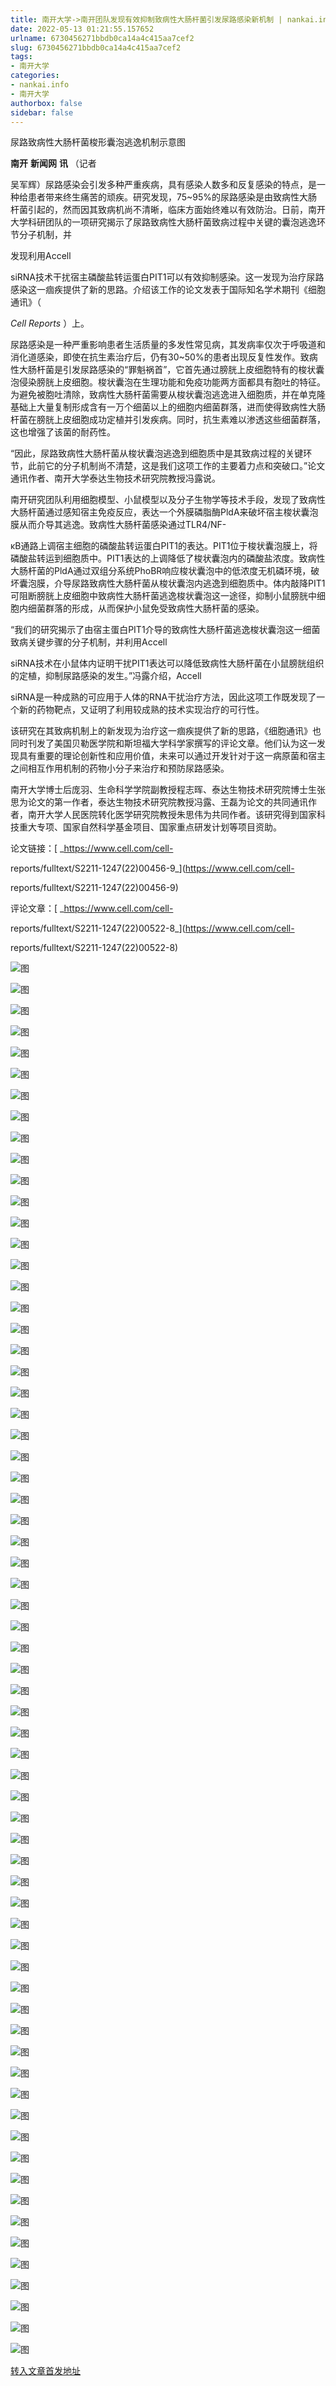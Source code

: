 ```yaml
---
title: 南开大学->南开团队发现有效抑制致病性大肠杆菌引发尿路感染新机制 | nankai.info
date: 2022-05-13 01:21:55.157652
urlname: 6730456271bbdb0ca14a4c415aa7cef2
slug: 6730456271bbdb0ca14a4c415aa7cef2
tags: 
- 南开大学
categories:
- nankai.info
- 南开大学
authorbox: false
sidebar: false
---
```

尿路致病性大肠杆菌梭形囊泡逃逸机制示意图

**南开** **新闻网** **讯** （记者

吴军辉）尿路感染会引发多种严重疾病，具有感染人数多和反复感染的特点，是一种给患者带来终生痛苦的顽疾。研究发现，75~95%的尿路感染是由致病性大肠杆菌引起的，然而因其致病机尚不清晰，临床方面始终难以有效防治。日前，南开大学科研团队的一项研究揭示了尿路致病性大肠杆菌致病过程中关键的囊泡逃逸环节分子机制，并
<!--more-->
发现利用Accell

siRNA技术干扰宿主磷酸盐转运蛋白PIT1可以有效抑制感染。这一发现为治疗尿路感染这一痼疾提供了新的思路。介绍该工作的论文发表于国际知名学术期刊《细胞通讯》（

_Cell Reports_ ）上。

尿路感染是一种严重影响患者生活质量的多发性常见病，其发病率仅次于呼吸道和消化道感染，即使在抗生素治疗后，仍有30~50%的患者出现反复性发作。致病性大肠杆菌是引发尿路感染的“罪魁祸首”，它首先通过膀胱上皮细胞特有的梭状囊泡侵染膀胱上皮细胞。梭状囊泡在生理功能和免疫功能两方面都具有胞吐的特征。为避免被胞吐清除，致病性大肠杆菌需要从梭状囊泡逃逸进入细胞质，并在单克隆基础上大量复制形成含有一万个细菌以上的细胞内细菌群落，进而使得致病性大肠杆菌在膀胱上皮细胞成功定植并引发疾病。同时，抗生素难以渗透这些细菌群落，这也增强了该菌的耐药性。

“因此，尿路致病性大肠杆菌从梭状囊泡逃逸到细胞质中是其致病过程的关键环节，此前它的分子机制尚不清楚，这是我们这项工作的主要着力点和突破口。”论文通讯作者、南开大学泰达生物技术研究院教授冯露说。

南开研究团队利用细胞模型、小鼠模型以及分子生物学等技术手段，发现了致病性大肠杆菌通过感知宿主免疫反应，表达一个外膜磷脂酶PldA来破坏宿主梭状囊泡膜从而介导其逃逸。致病性大肠杆菌感染通过TLR4/NF-

κB通路上调宿主细胞的磷酸盐转运蛋白PIT1的表达。PIT1位于梭状囊泡膜上，将磷酸盐转运到细胞质中。PIT1表达的上调降低了梭状囊泡内的磷酸盐浓度。致病性大肠杆菌的PldA通过双组分系统PhoBR响应梭状囊泡中的低浓度无机磷环境，破坏囊泡膜，介导尿路致病性大肠杆菌从梭状囊泡内逃逸到细胞质中。体内敲降PIT1可阻断膀胱上皮细胞中致病性大肠杆菌逃逸梭状囊泡这一途径，抑制小鼠膀胱中细胞内细菌群落的形成，从而保护小鼠免受致病性大肠杆菌的感染。

“我们的研究揭示了由宿主蛋白PIT1介导的致病性大肠杆菌逃逸梭状囊泡这一细菌致病关键步骤的分子机制，并利用Accell

siRNA技术在小鼠体内证明干扰PIT1表达可以降低致病性大肠杆菌在小鼠膀胱组织的定植，抑制尿路感染的发生。”冯露介绍，Accell

siRNA是一种成熟的可应用于人体的RNA干扰治疗方法，因此这项工作既发现了一个新的药物靶点，又证明了利用较成熟的技术实现治疗的可行性。

该研究在其致病机制上的新发现为治疗这一痼疾提供了新的思路，《细胞通讯》也同时刊发了美国贝勒医学院和斯坦福大学科学家撰写的评论文章。他们认为这一发现具有重要的理论创新性和应用价值，未来可以通过开发针对于这一病原菌和宿主之间相互作用机制的药物小分子来治疗和预防尿路感染。

南开大学博士后庞羽、生命科学学院副教授程志晖、泰达生物技术研究院博士生张思为论文的第一作者，泰达生物技术研究院教授冯露、王磊为论文的共同通讯作者，南开大学人民医院转化医学研究院教授朱思伟为共同作者。该研究得到国家科技重大专项、国家自然科学基金项目、国家重点研发计划等项目资助。

论文链接：[ _https://www.cell.com/cell-

reports/fulltext/S2211-1247(22)00456-9_](https://www.cell.com/cell-

reports/fulltext/S2211-1247\(22\)00456-9)

评论文章：[ _https://www.cell.com/cell-

reports/fulltext/S2211-1247(22)00522-8_](https://www.cell.com/cell-

reports/fulltext/S2211-1247\(22\)00522-8)

![图](http://news.nankai.edu.cn/ywsd/system/2022/05/05/g)

![图](http://news.nankai.edu.cn/ywsd/system/2022/05/05/p)

![图](http://news.nankai.edu.cn/ywsd/system/2022/05/05/j)

![图](http://news.nankai.edu.cn/ywsd/system/2022/05/05/)

![图](http://news.nankai.edu.cn/ywsd/system/2022/05/05/c)

![图](http://news.nankai.edu.cn/ywsd/system/2022/05/05/e)

![图](http://news.nankai.edu.cn/ywsd/system/2022/05/05/e)

![图](http://news.nankai.edu.cn/ywsd/system/2022/05/05/3)

![图](http://news.nankai.edu.cn/ywsd/system/2022/05/05/d)

![图](http://news.nankai.edu.cn/ywsd/system/2022/05/05/3)

![图](http://news.nankai.edu.cn/ywsd/system/2022/05/05/6)

![图](http://news.nankai.edu.cn/ywsd/system/2022/05/05/e)

![图](http://news.nankai.edu.cn/ywsd/system/2022/05/05/_)

![图](http://news.nankai.edu.cn/ywsd/system/2022/05/05/2)

![图](http://news.nankai.edu.cn/ywsd/system/2022/05/05/7)

![图](http://news.nankai.edu.cn/ywsd/system/2022/05/05/6)

![图](http://news.nankai.edu.cn/ywsd/system/2022/05/05/5)

![图](http://news.nankai.edu.cn/ywsd/system/2022/05/05/4)

![图](http://news.nankai.edu.cn/ywsd/system/2022/05/05/0)

![图](http://news.nankai.edu.cn/ywsd/system/2022/05/05/0)

![图](http://news.nankai.edu.cn/ywsd/system/2022/05/05/0)

![图](http://news.nankai.edu.cn/ywsd/system/2022/05/05/3)

![图](http://news.nankai.edu.cn/ywsd/system/2022/05/05/0)

![图](http://news.nankai.edu.cn/ywsd/system/2022/05/05/0)

![图](http://news.nankai.edu.cn/)

![图](http://news.nankai.edu.cn/ywsd/system/2022/05/05/6)

![图](http://news.nankai.edu.cn/ywsd/system/2022/05/05/5)

![图](http://news.nankai.edu.cn/ywsd/system/2022/05/05/4)

![图](http://news.nankai.edu.cn/)

![图](http://news.nankai.edu.cn/ywsd/system/2022/05/05/0)

![图](http://news.nankai.edu.cn/ywsd/system/2022/05/05/0)

![图](http://news.nankai.edu.cn/ywsd/system/2022/05/05/0)

![图](http://news.nankai.edu.cn/)

![图](http://news.nankai.edu.cn/ywsd/system/2022/05/05/3)

![图](http://news.nankai.edu.cn/ywsd/system/2022/05/05/0)

![图](http://news.nankai.edu.cn/ywsd/system/2022/05/05/0)

![图](http://news.nankai.edu.cn/)

![图](http://news.nankai.edu.cn/ywsd/system/2022/05/05/c)

![图](http://news.nankai.edu.cn/ywsd/system/2022/05/05/i)

![图](http://news.nankai.edu.cn/ywsd/system/2022/05/05/p)

![图](http://news.nankai.edu.cn/)

![图](http://news.nankai.edu.cn/ywsd/system/2022/05/05/n)

![图](http://news.nankai.edu.cn/ywsd/system/2022/05/05/c)

![图](http://news.nankai.edu.cn/ywsd/system/2022/05/05/)

![图](http://news.nankai.edu.cn/ywsd/system/2022/05/05/u)

![图](http://news.nankai.edu.cn/ywsd/system/2022/05/05/d)

![图](http://news.nankai.edu.cn/ywsd/system/2022/05/05/e)

![图](http://news.nankai.edu.cn/ywsd/system/2022/05/05/)

![图](http://news.nankai.edu.cn/ywsd/system/2022/05/05/i)

![图](http://news.nankai.edu.cn/ywsd/system/2022/05/05/a)

![图](http://news.nankai.edu.cn/ywsd/system/2022/05/05/k)

![图](http://news.nankai.edu.cn/ywsd/system/2022/05/05/n)

![图](http://news.nankai.edu.cn/ywsd/system/2022/05/05/a)

![图](http://news.nankai.edu.cn/ywsd/system/2022/05/05/n)

![图](http://news.nankai.edu.cn/ywsd/system/2022/05/05/)

![图](http://news.nankai.edu.cn/ywsd/system/2022/05/05/s)

![图](http://news.nankai.edu.cn/ywsd/system/2022/05/05/w)

![图](http://news.nankai.edu.cn/ywsd/system/2022/05/05/e)

![图](http://news.nankai.edu.cn/ywsd/system/2022/05/05/n)

![图](http://news.nankai.edu.cn/)

![图](http://news.nankai.edu.cn/)

![图](http://news.nankai.edu.cn/ywsd/system/2022/05/05/:)

![图](http://news.nankai.edu.cn/ywsd/system/2022/05/05/p)

![图](http://news.nankai.edu.cn/ywsd/system/2022/05/05/t)

![图](http://news.nankai.edu.cn/ywsd/system/2022/05/05/t)

![图](http://news.nankai.edu.cn/ywsd/system/2022/05/05/h)

[转入文章首发地址](http://news.nankai.edu.cn/ywsd/system/2022/05/05/030051174.shtml)